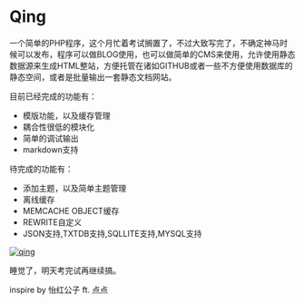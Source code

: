 # Qing

一个简单的PHP程序，这个月忙着考试搁置了，不过大致写完了，不确定神马时候可以发布，程序可以做BLOG使用，也可以做简单的CMS来使用，允许使用静态数据源来生成HTML整站，方便托管在诸如GITHUB或者一些不方便使用数据库的静态空间，或者是批量输出一套静态文档网站。

目前已经完成的功能有：

*   模版功能，以及缓存管理
*   耦合性很低的模块化
*   简单的调试输出
*   markdown支持

待完成的功能有：

*   添加主题，以及简单主题管理
*   离线缓存
*   MEMCACHE OBJECT缓存
*   REWRITE自定义
*   JSON支持,TXTDB支持,SQLLITE支持,MYSQL支持

[![qing](https://attachment.soulteary.com/2013/04/25/qing.jpg "qing")](https://attachment.soulteary.com/2013/04/25/qing.jpg)

睡觉了，明天考完试再继续搞。

inspire by 怡红公子 ft. 点点
